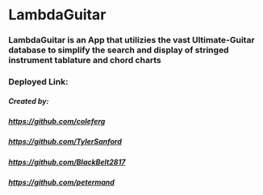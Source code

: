 # LambdaGuitar 

### LambdaGuitar is an App that utilizies the vast Ultimate-Guitar database to simplify the search and display of stringed instrument tablature and chord charts

### Deployed Link:


##### Created by: 
##### https://github.com/coleferg
##### https://github.com/TylerSanford
##### https://github.com/BlackBelt2817
##### https://github.com/petermand
